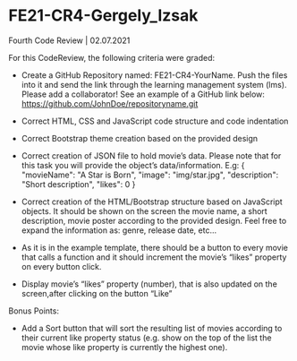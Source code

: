 <h1>FE21-CR4-Gergely_Izsak</h1>

Fourth Code Review | 02.07.2021

For this CodeReview, the following criteria were graded:

 - Create a GitHub Repository named: FE21-CR4-YourName. Push the files into it and send the link through the learning management system (lms). Please add a collaborator! See an example of a GitHub link below: https://github.com/JohnDoe/repositoryname.git

 - Correct HTML, CSS and JavaScript code structure and code indentation

 - Correct Bootstrap theme creation based on the provided design

 - Correct creation of JSON file to hold movie’s data. Please note that for this task you will provide the object’s data/information. E.g: { "movieName": "A Star is Born", "image": "img/star.jpg", "description": "Short description", "likes": 0 }

 - Correct creation of the HTML/Bootstrap structure based on JavaScript objects. It should be shown on the screen the movie name, a short description, movie poster according to the provided design. Feel free to expand the information as: genre, release date, etc...

 - As it is in the example template, there should be a button to every movie that calls a function and it should increment the movie’s “likes” property on every button click.

 - Display movie’s “likes” property (number), that is also updated on the screen,after clicking on the button “Like”

Bonus Points:

 - Add a Sort button that will sort the resulting list of movies according to their current like property status (e.g. show on the top of the list the movie whose like property is currently the highest one).
